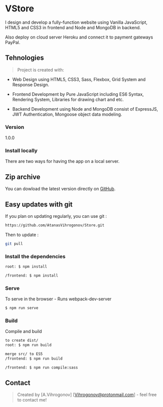 # VStore

I design and develop a fully-function website using Vanilla JavaScript, HTML5 and CSS3 in frontend and Node and MongoDB in backend.

Also deploy on cloud server Heroku and connect it to payment gateways PayPal.

## Tehnologies
> Project is created with:

- Web Design using HTML5, CSS3, Sass, Flexbox, Grid System and Response Design.

- Frontend Development by Pure JavaScript including ES6 Syntax, Rendering System, Libraries for drawing chart and etc.

- Backend Development using Node and MongoDB consist of ExpressJS, JWT Authentication, Mongoose object data modeling.

### Version
1.0.0

### Install locally

There are two ways for having the app on a local server.

## Zip archive

You can dowload the latest version directly on [GitHub](https://github.com/AtanasVihrogonov/Store/archive/main.zip).

## Easy updates with git

If you plan on updating regularly, you can use git :
```bash
https://github.com/AtanasVihrogonov/Store.git
```
Then to update :
```bash
git pull
```

### Install the dependencies

```sh
root: $ npm install

/frontend: $ npm install
```

### Serve
To serve in the browser  - Runs webpack-dev-server

```sh
$ npm run serve
```

### Build
Compile and build 

```sh
to create dist/
root: $ npm run build

merge src/ to ES5
/frontend: $ npm run build

/frontend: $ npm run compile:sass
```

## Contact
>Created by [A.Vihrogonov] [Vihrogonov@protonmail.com] - feel free to contact me!


